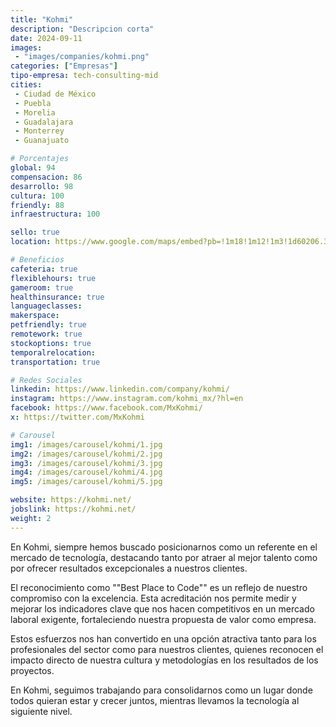 ```yaml
---
title: "Kohmi"
description: "Descripcion corta"
date: 2024-09-11
images: 
 - "images/companies/kohmi.png"
categories: ["Empresas"]
tipo-empresa: tech-consulting-mid
cities: 
 - Ciudad de México
 - Puebla
 - Morelia
 - Guadalajara
 - Monterrey
 - Guanajuato

# Porcentajes  
global: 94
compensacion: 86
desarrollo: 98
cultura: 100
friendly: 88
infraestructura: 100

sello: true
location: https://www.google.com/maps/embed?pb=!1m18!1m12!1m3!1d60206.36381631776!2d-99.2268195417969!3d19.41682389999999!2m3!1f0!2f0!3f0!3m2!1i1024!2i768!4f13.1!3m3!1m2!1s0x85d1ff7e7215e7c9%3A0x8035d23a433a1c07!2sTecnolog%C3%ADa%20con%20enfoque%20humano%20Kohmi%2C%20S.%20De%20R.L.%20de%20C.V.!5e0!3m2!1ses-419!2smx!4v1738010095458!5m2!1ses-419!2smx

# Beneficios
cafeteria: true
flexiblehours: true
gameroom: true
healthinsurance: true
languageclasses: 
makerspace: 
petfriendly: true
remotework: true
stockoptions: true
temporalrelocation: 
transportation: true

# Redes Sociales
linkedin: https://www.linkedin.com/company/kohmi/
instagram: https://www.instagram.com/kohmi_mx/?hl=en
facebook: https://www.facebook.com/MxKohmi/
x: https://twitter.com/MxKohmi

# Carousel
img1: /images/carousel/kohmi/1.jpg 
img2: /images/carousel/kohmi/2.jpg
img3: /images/carousel/kohmi/3.jpg
img4: /images/carousel/kohmi/4.jpg
img5: /images/carousel/kohmi/5.jpg

website: https://kohmi.net/
jobslink: https://kohmi.net/
weight: 2
---
```


En Kohmi, siempre hemos buscado posicionarnos como un referente en el mercado de tecnología, destacando tanto por atraer al mejor talento como por ofrecer resultados excepcionales a nuestros clientes.

El reconocimiento como ""Best Place to Code"" es un reflejo de nuestro compromiso con la excelencia. Esta acreditación nos permite medir y mejorar los indicadores clave que nos hacen competitivos en un mercado laboral exigente, fortaleciendo nuestra propuesta de valor como empresa.

Estos esfuerzos nos han convertido en una opción atractiva tanto para los profesionales del sector como para nuestros clientes, quienes reconocen el impacto directo de nuestra cultura y metodologías en los resultados de los proyectos.

En Kohmi, seguimos trabajando para consolidarnos como un lugar donde todos quieran estar y crecer juntos, mientras llevamos la tecnología al siguiente nivel.


